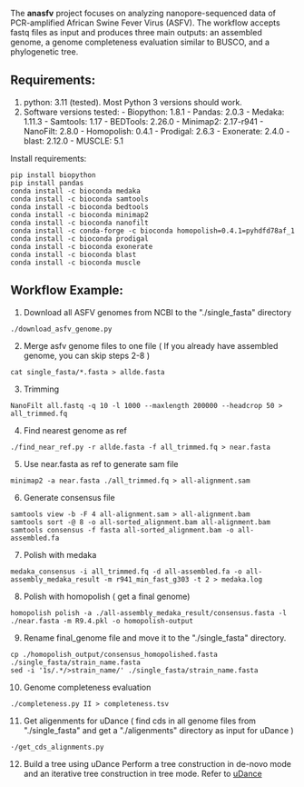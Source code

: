 
The **anasfv** project focuses on analyzing nanopore-sequenced data of PCR-amplified African Swine Fever Virus (ASFV). The workflow accepts fastq files as input and produces three main outputs: an assembled genome, a genome completeness evaluation similar to BUSCO, and a phylogenetic tree.

## Requirements:

1. python: 3.11 (tested). Most Python 3 versions should work.
2. Software versions tested:
	 \- Biopython: 1.8.1
	 \- Pandas: 2.0.3
	 \- Medaka: 1.11.3
 	 \- Samtools: 1.17
  	 \- BEDTools: 2.26.0
  	 \- Minimap2: 2.17-r941
  	 \- NanoFilt: 2.8.0
  	 \- Homopolish: 0.4.1
  	 \- Prodigal: 2.6.3
  	 \- Exonerate: 2.4.0
  	 \- blast: 2.12.0
  	 \- MUSCLE: 5.1
  	 
 
Install requirements:
```
pip install biopython
pip install pandas
conda install -c bioconda medaka
conda install -c bioconda samtools
conda install -c bioconda bedtools
conda install -c bioconda minimap2
conda install -c bioconda nanofilt 
conda install -c conda-forge -c bioconda homopolish=0.4.1=pyhdfd78af_1
conda install -c bioconda prodigal
conda install -c bioconda exonerate
conda install -c bioconda blast
conda install -c bioconda muscle
```
## Workflow Example:

1. Download all ASFV genomes from NCBI to the "./single_fasta" directory
```
./download_asfv_genome.py
```
2. Merge asfv genome files to one file
( If you already have assembled genome, you can skip steps 2-8 )
```
cat single_fasta/*.fasta > allde.fasta
```
3. Trimming
```
NanoFilt all.fastq -q 10 -l 1000 --maxlength 200000 --headcrop 50 > all_trimmed.fq
```
4. Find nearest genome as ref
```
./find_near_ref.py -r allde.fasta -f all_trimmed.fq > near.fasta
```
5. Use near.fasta as ref to generate sam file
```
minimap2 -a near.fasta ./all_trimmed.fq > all-alignment.sam
```
6. Generate consensus file
```
samtools view -b -F 4 all-alignment.sam > all-alignment.bam
samtools sort -@ 8 -o all-sorted_alignment.bam all-alignment.bam
samtools consensus -f fasta all-sorted_alignment.bam -o all-assembled.fa
```
7. Polish with medaka
```
medaka_consensus -i all_trimmed.fq -d all-assembled.fa -o all-assembly_medaka_result -m r941_min_fast_g303 -t 2 > medaka.log
```
8. Polish with homopolish
( get a final genome)
```
homopolish polish -a ./all-assembly_medaka_result/consensus.fasta -l ./near.fasta -m R9.4.pkl -o homopolish-output
```
9. Rename final_genome file and move it to the "./single_fasta" directory.
```
cp ./homopolish_output/consensus_homopolished.fasta ./single_fasta/strain_name.fasta
sed -i '1s/.*/>strain_name/' ./single_fasta/strain_name.fasta
``` 
10. Genome completeness evaluation
```
./completeness.py II > completeness.tsv
```
11. Get aligenments for uDance
( find cds in all genome files from "./single_fasta" and get a "./aligenments" directory as input for uDance )
```
·/get_cds_alignments.py
```
12. Build a tree using uDance
Perform a tree construction in de-novo mode and an iterative tree construction in tree mode.
Refer to [uDance](https://github.com/balabanmetin/uDance)
